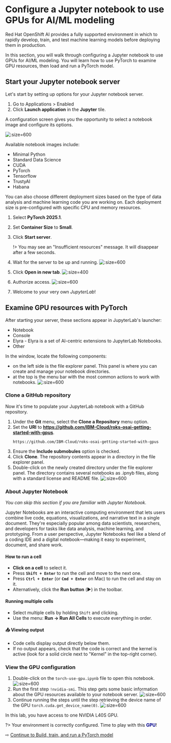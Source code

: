 # Configure a Jupyter notebook to use GPUs for AI/ML modeling

Red Hat OpenShift AI provides a fully supported environment in which to rapidly develop, train, and test machine learning models before deploying them in production.

In this section, you will walk through configuring a Jupyter notebook to use GPUs for AI/ML modeling. You will learn how to use PyTorch to examine GPU resources, then load and run a PyTorch model.

## Start your Jupyter notebook server

Let's start by setting up options for your Jupyter notebook server.

1. Go to Applications > Enabled
1. Click **Launch application** in the **Jupyter** tile.

A configuration screen gives you the opportunity to select a notebook image and configure its options.

![](images/30-jupyter-configure-server.png ':size=600')

Available notebook images include:
   * Minimal Python
   * Standard Data Science
   * CUDA
   * PyTorch
   * Tensorflow
   * TrustyAI
   * Habana

You can also choose different deployment sizes based on the type of data analysis and machine learning code you are working on. Each deployment size is pre-configured with specific CPU and memory resources.

1. Select **PyTorch 2025.1**.
1. Set **Container Size** to **Small**.
1. Click **Start server**.

   !> You may see an "Insufficient resources" message. It will disappear after a few seconds.
1. Wait for the server to be up and running.
   ![](images/30-jupyter-start-server.png ':size=600')
1. Click **Open in new tab**.
   ![](images/30-jupyter-open-server.png ':size=400')
1. Authorize access.
   ![](images/30-jupyter-allow.png ':size=600')
1.  Welcome to your very own *JupyterLab*!

## Examine GPU resources with PyTorch

After starting your server, these sections appear in JupyterLab's launcher:
* Notebook
* Console
* Elyra - Elyra is a set of AI-centric extensions to JupyterLab Notebooks.
* Other

In the window, locate the following components:
* on the left side is the file explorer panel. This panel is where you can create and manage your notebook directories.
* at the top is the menu bar with the most common actions to work with notebooks.
   ![](images/30-jupyter-launcher.png ':size=600')

### Clone a GitHub repository

Now it's time to populate your JupyterLab notebook with a GitHub repository.

1. Under the **Git** menu, select the **Clone a Repository** menu option.
1. Set the **URI** to **https://github.com/IBM-Cloud/roks-osai-getting-started-with-gpus**.
   ```
   https://github.com/IBM-Cloud/roks-osai-getting-started-with-gpus
   ```
1. Ensure the **Include submobules** option is checked.
1. Click **Clone**. The repository contents appear in a directory in the file explorer panel.
1. Double-click on the newly created directory under the file explorer panel. The directory contains several notebooks as .ipnyb files, along with a standard license and README file.
   ![](images/30-jupyter-cloned.png ':size=600')

### About Jupyter Notebook

_You can skip this section if you are familiar with Jupyter Notebook._

Jupyter Notebooks are an interactive computing environment that lets users combine live code, equations, visualizations, and narrative text in a single document. They're especially popular among data scientists, researchers, and developers for tasks like data analysis, machine learning, and prototyping. From a user perspective, Jupyter Notebooks feel like a blend of a coding IDE and a digital notebook—making it easy to experiment, document, and share work.

#### How to run a cell
- **Click on a cell** to select it.
- Press **`Shift + Enter`** to run the cell and move to the next one.
- Press **`Ctrl + Enter`** (or **`Cmd + Enter`** on Mac) to run the cell and stay on it.
- Alternatively, click the **Run button** (▶️) in the toolbar.

#### Running multiple cells
- Select multiple cells by holding `Shift` and clicking.
- Use the menu: **Run → Run All Cells** to execute everything in order.

#### 📤 Viewing output
- Code cells display output directly below them.
- If no output appears, check that the code is correct and the kernel is active (look for a solid circle next to "Kernel" in the top-right corner).

### View the GPU configuration

1. Double-click on the `torch-use-gpu.ipynb` file to open this notebook.
   ![](images/30-jupyter-gpu-open.png ':size=600')
1. Run the first step `!nvidia-smi`. This step gets some basic information about the GPU resources available to your notebook server.
   ![](images/30-jupyter-gpu-view.png ':size=600')
1. Continue running the steps until the step retrieving the device name of the GPU `torch.cuda.get_device_name(0)`.
   ![](images/30-jupyter-gpu-name.png ':size=600')

In this lab, you have access to one NVIDIA L40S GPU.

?> Your environment is correctly configured. Time to play with this **<span style="color: darkblue">GPU</span>**!

⇨ [Continue to Build, train, and run a PyTorch model](40-build-train-run.md)
